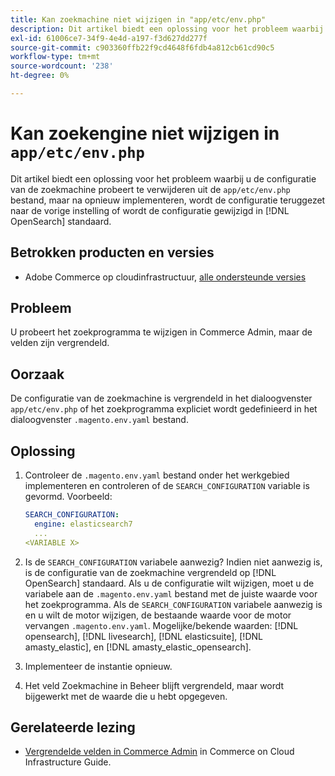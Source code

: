 ```yaml
---
title: Kan zoekmachine niet wijzigen in "app/etc/env.php"
description: Dit artikel biedt een oplossing voor het probleem waarbij u het zoekprogramma probeert te wijzigen in Commerce Admin, maar de velden zijn vergrendeld.
exl-id: 61006ce7-34f9-4e4d-a197-f3d627dd277f
source-git-commit: c903360ffb22f9cd4648f6fdb4a812cb61cd90c5
workflow-type: tm+mt
source-wordcount: '238'
ht-degree: 0%

---
```


# Kan zoekengine niet wijzigen in `app/etc/env.php`

Dit artikel biedt een oplossing voor het probleem waarbij u de configuratie van de zoekmachine probeert te verwijderen uit de `app/etc/env.php` bestand, maar na opnieuw implementeren, wordt de configuratie teruggezet naar de vorige instelling of wordt de configuratie gewijzigd in [!DNL OpenSearch] standaard.

## Betrokken producten en versies

* Adobe Commerce op cloudinfrastructuur, [alle ondersteunde versies](https://magento.com/sites/default/files/magento-software-lifecycle-policy.pdf)

## Probleem

U probeert het zoekprogramma te wijzigen in Commerce Admin, maar de velden zijn vergrendeld.

## Oorzaak

De configuratie van de zoekmachine is vergrendeld in het dialoogvenster `app/etc/env.php` of het zoekprogramma expliciet wordt gedefinieerd in het dialoogvenster `.magento.env.yaml` bestand.

## Oplossing

1. Controleer de `.magento.env.yaml` bestand onder het werkgebied implementeren en controleren of de `SEARCH_CONFIGURATION` variable is gevormd. Voorbeeld:

   ```yaml
   SEARCH_CONFIGURATION:
     engine: elasticsearch7
     ...
   <VARIABLE X>
   ```

1. Is de  `SEARCH_CONFIGURATION` variabele aanwezig? Indien niet aanwezig is, is de configuratie van de zoekmachine vergrendeld op [!DNL OpenSearch] standaard. Als u de configuratie wilt wijzigen, moet u de variabele aan de `.magento.env.yaml` bestand met de juiste waarde voor het zoekprogramma. Als de `SEARCH_CONFIGURATION` variabele aanwezig is en u wilt de motor wijzigen, de bestaande waarde voor de motor vervangen `.magento.env.yaml`. Mogelijke/bekende waarden: [!DNL opensearch], [!DNL livesearch], [!DNL elasticsuite], [!DNL amasty_elastic], en [!DNL amasty_elastic_opensearch].
1. Implementeer de instantie opnieuw.
1. Het veld Zoekmachine in Beheer blijft vergrendeld, maar wordt bijgewerkt met de waarde die u hebt opgegeven.

## Gerelateerde lezing

* [Vergrendelde velden in Commerce Admin](/help/troubleshooting/miscellaneous/locked-fields-in-magento-admin.md) in Commerce on Cloud Infrastructure Guide.
